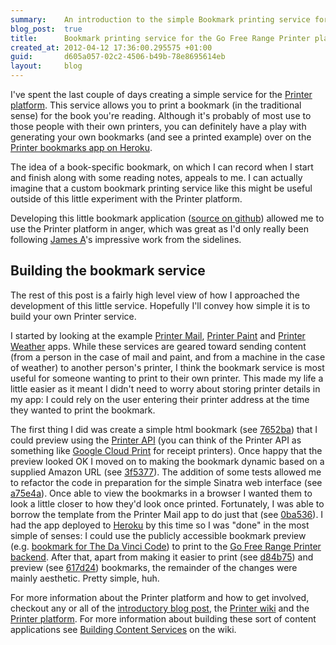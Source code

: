 ```yaml
---
summary:    An introduction to the simple Bookmark printing service for the Go Free Range Printer platform.
blog_post:  true
title:      Bookmark printing service for the Go Free Range Printer platform
created_at: 2012-04-12 17:36:00.295575 +01:00
guid:       d605a057-02c2-4506-b49b-78e8695614eb
layout:     blog
---
```

  I've spent the last couple of days creating a simple service for the [Printer platform][].  This service allows you to print a bookmark (in the traditional sense) for the book you're reading.  Although it's probably of most use to those people with their own printers, you can definitely have a play with generating your own bookmarks (and see a printed example) over on the [Printer bookmarks app on Heroku][].

  The idea of a book-specific bookmark, on which I can record when I start and finish along with some reading notes, appeals to me.  I can actually imagine that a custom bookmark printing service like this might be useful outside of this little experiment with the Printer platform.

  Developing this little bookmark application ([source on github][]) allowed me to use the Printer platform in anger, which was great as I'd only really been following [James A][]'s impressive work from the sidelines.

  ## Building the bookmark service

  The rest of this post is a fairly high level view of how I approached the development of this little service.  Hopefully I'll convey how simple it is to build your own Printer service.

  I started by looking at the example [Printer Mail][], [Printer Paint][] and [Printer Weather][] apps.  While these services are geared toward sending content (from a person in the case of mail and paint, and from a machine in the case of weather) to another person's printer, I think the bookmark service is most useful for someone wanting to print to their own printer.  This made my life a little easier as it meant I didn't need to worry about storing printer details in my app: I could rely on the user entering their printer address at the time they wanted to print the bookmark.

  The first thing I did was create a simple html bookmark (see [7652ba][]) that I could preview using the [Printer API][] (you can think of the Printer API as something like [Google Cloud Print][] for receipt printers).  Once happy that the preview looked OK I moved on to making the bookmark dynamic based on a supplied Amazon URL (see [3f5377][]).  The addition of some tests allowed me to refactor the code in preparation for the simple Sinatra web interface (see [a75e4a][]).  Once able to view the bookmarks in a browser I wanted them to look a little closer to how they'd look once printed.  Fortunately, I was able to borrow the template from the Printer Mail app to do just that (see [0ba536][]).  I had the app deployed to [Heroku][] by this time so I was "done" in the most simple of senses: I could use the publicly accessible bookmark preview (e.g. [bookmark for The Da Vinci Code][]) to print to the [Go Free Range Printer backend][].  After that, apart from making it easier to print (see [d84b75][]) and preview (see [617d24][]) bookmarks, the remainder of the changes were mainly aesthetic.  Pretty simple, huh.

  For more information about the Printer platform and how to get involved, checkout any or all of the [introductory blog post][], the [Printer wiki][] and the [Printer platform][].  For more information about building these sort of content applications see [Building Content Services][] on the wiki.

  [bookmark for The Da Vinci Code]: http://printer-bookmarks.heroku.com/bookmark?url=http%3A%2F%2Fwww.amazon.co.uk%2FThe-Vinci-Code-Dan-Brown%2Fdp%2F0552149519%2Fref%3Dsr_1_2%3Fie%3DUTF8%26qid%3D1334252406%26sr%3D8-2
  [Building content services]: https://github.com/freerange/printer/wiki/Building-content-services
  [Go Free Range Printer backend]: http://printer.gofreerange.com/
  [Google Cloud Print]: http://www.google.com/cloudprint/learn/
  [Heroku]: http://www.heroku.com/
  [introductory blog post]: http://gofreerange.com/hello-printer
  [James A]: http://gofreerange.com/james-adam
  [Printer platform]: http://gofreerange.com/printer
  [Printer bookmarks app on Heroku]: http://printer-bookmarks.heroku.com/
  [Printer API]: https://github.com/freerange/printer/wiki/API
  [Printer Mail]: https://github.com/freerange/printer-mail
  [Printer Paint]: https://github.com/freerange/printer-paint
  [Printer Weather]: https://github.com/freerange/printer-weather
  [Printer wiki]: https://github.com/freerange/printer/wiki
  [source on github]: https://github.com/freerange/printer-bookmarks
  [7652ba]: https://github.com/freerange/printer-bookmarks/commit/7652ba185832ecf1e7e7bad44442d4292b5d5e1a
  [3f5377]: https://github.com/freerange/printer-bookmarks/commit/3f5377c3b8809565ebb6cc26aad11075a073a625
  [a75e4a]: https://github.com/freerange/printer-bookmarks/commit/a75e4aa20a3eb3f3f90480636719443322841502
  [0ba536]: https://github.com/freerange/printer-bookmarks/commit/0ba53664fc3cfa091567ef678cad0211811acb8e
  [d84b75]: https://github.com/freerange/printer-bookmarks/commit/d84b751bda676fefceb286519cda31d6610b7e79
  [617d24]: https://github.com/freerange/printer-bookmarks/commit/617d24ff5d1ed2460b151aa09f4cbfa2f510015b
